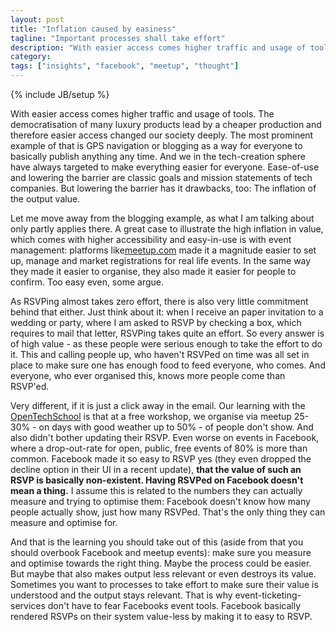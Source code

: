```yaml
---
layout: post
title: "Inflation caused by easiness"
tagline: "Important processes shall take effort"
description: "With easier access comes higher traffic and usage of tools. The democratisation of many luxury products lead by a cheaper production and therefore easier access changed our society deeply. The most prominent example of that is GPS navigation or blogging as a way for everyone to basically publish anything any time. And we in the tech-creation sphere have always targeted to make everything easier for everyone. Ease-of-use and lowering the barrier are classic goals and mission statements of tech companies. But lowering the barrier has it drawbacks, too: The inflation of the output value."
category: 
tags: ["insights", "facebook", "meetup", "thought"]
---
```

{% include JB/setup %}


With easier access comes higher traffic and usage of tools. The democratisation of many luxury products lead by a cheaper production and therefore easier access changed our society deeply. The most prominent example of that is GPS navigation or blogging as a way for everyone to basically publish anything any time. And we in the tech-creation sphere have always targeted to make everything easier for everyone. Ease-of-use and lowering the barrier are classic goals and mission statements of tech companies. But lowering the barrier has it drawbacks, too: The inflation of the output value.

Let me move away from the blogging example, as what I am talking about only partly applies there. A great case to illustrate the high inflation in value, which comes with higher accessibility and easy-in-use is with event management: platforms like[meetup.com](http://www.meetup.com/) made it a magnitude easier to set up, manage and market registrations for real life events. In the same way they made it easier to organise, they also made it easier for people to confirm. Too easy even, some argue.

As RSVPing almost takes zero effort, there is also very little commitment behind that either. Just think about it: when I receive an paper invitation to a wedding or party, where I am asked to RSVP by checking a box, which requires to mail that letter, RSVPing takes quite an effort. So every answer is of high value - as these people were serious enough to take the effort to do it. This and calling people up, who haven't RSVPed on time was all set in place to make sure one has enough food to feed everyone, who comes. And everyone, who ever organised this, knows more people come than RSVP'ed.

Very different, if it is just a click away in the email. Our learning with the [OpenTechSchool](http://www.opentechschool.org) is that at a free workshop, we organise via meetup 25-30% - on days with good weather up to 50% - of people don't show. And also didn't bother updating their RSVP. Even worse on events in Facebook, where a drop-out-rate for open, public, free events of 80% is more than common. Facebook made it so easy to RSVP yes (they even dropped the decline option in their UI in a recent update), **that the value of such an RSVP is basically non-existent. Having RSVPed on Facebook doesn't mean a thing.** I assume this is related to the numbers they can actually measure and trying to optimise them: Facebook doesn't know how many people actually show, just how many RSVPed. That's the only thing they can measure and optimise for.

And that is the learning you should take out of this (aside from that you should overbook Facebook and meetup events): make sure you measure and optimise towards the right thing. Maybe the process could be easier. But maybe that also makes output less relevant or even destroys its value. Sometimes you want to processes to take effort to make sure their value is understood and the output stays relevant. That is why event-ticketing-services don't have to fear Facebooks event tools. Facebook basically rendered RSVPs on their system value-less by making it to easy to RSVP.